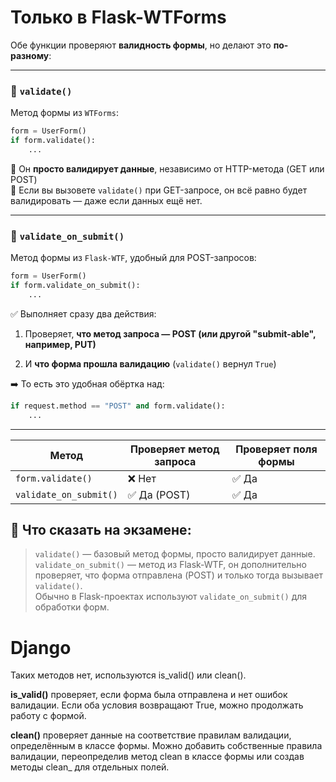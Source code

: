 # Только в Flask-WTForms


Обе функции проверяют **валидность формы**, но делают это **по-разному**:

---

### 🔹 `validate()`

Метод формы из `WTForms`:

```python
form = UserForm()
if form.validate():
    ...
```

🔸 Он **просто валидирует данные**, независимо от HTTP-метода (GET или POST)  
🔸 Если вы вызовете `validate()` при GET-запросе, он всё равно будет валидировать — даже если данных ещё нет.

---

### 🔹 `validate_on_submit()`

Метод формы из `Flask-WTF`, удобный для POST-запросов:

```python
form = UserForm()
if form.validate_on_submit():
    ...
```

✅ Выполняет сразу два действия:

1. Проверяет, **что метод запроса — POST (или другой "submit-able", например, PUT)**
    
2. И **что форма прошла валидацию** (`validate()` вернул `True`)
    

➡️ То есть это удобная обёртка над:

```python
if request.method == "POST" and form.validate():
    ...
```

---

|Метод|Проверяет метод запроса|Проверяет поля формы|
|---|---|---|
|`form.validate()`|❌ Нет|✅ Да|
|`validate_on_submit()`|✅ Да (POST)|✅ Да|

## 🧠 Что сказать на экзамене:

> `validate()` — базовый метод формы, просто валидирует данные.  
> `validate_on_submit()` — метод из Flask-WTF, он дополнительно проверяет, что форма отправлена (POST) и только тогда вызывает `validate()`.  
> Обычно в Flask-проектах используют `validate_on_submit()` для обработки форм.

# Django 

Таких методов нет, используются is_valid() или clean().

**is_valid()** проверяет, если форма была отправлена и нет ошибок валидации. Если оба условия возвращают True, можно продолжать работу с формой.

**clean()** проверяет данные на соответствие правилам валидации, определённым в классе формы. Можно добавить собственные правила валидации, переопределив метод clean в классе формы или создав методы clean_<fieldname> для отдельных полей.

